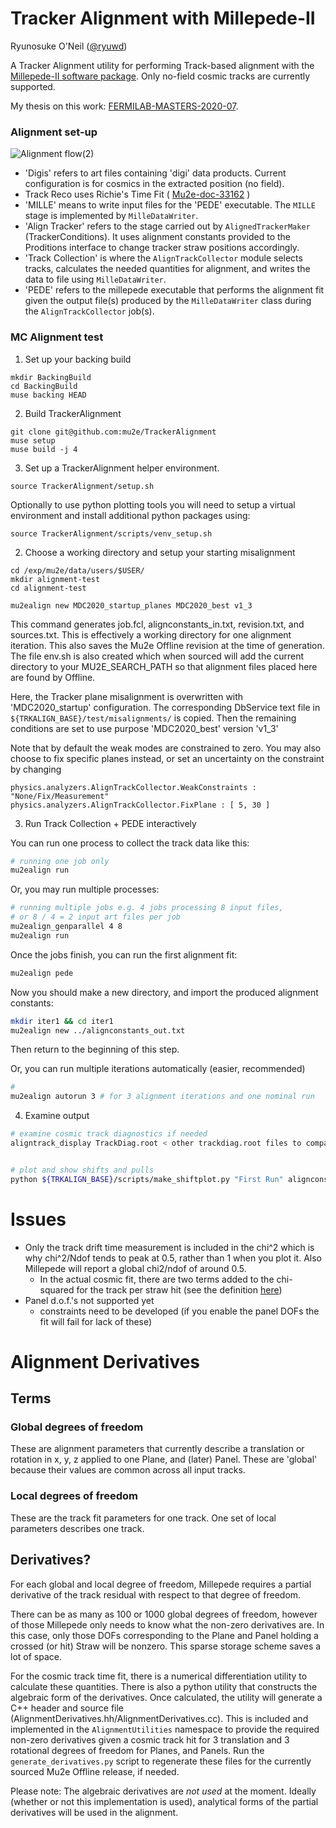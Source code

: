 # Tracker Alignment with Millepede-II

Ryunosuke O'Neil
([@ryuwd](https://github.com/ryuwd))

A Tracker Alignment utility for performing Track-based alignment with the [Millepede-II software package](https://www.desy.de/~kleinwrt/MP2/doc/html/index.html). Only no-field cosmic tracks are currently supported.

My thesis on this work: [FERMILAB-MASTERS-2020-07](https://inspirehep.net/literature/1849484).

### Alignment set-up
![Alignment flow(2)](https://user-images.githubusercontent.com/56410978/82936768-fa2e6500-9f86-11ea-81fe-b9f0bf20e842.png)
- 'Digis' refers to art files containing 'digi' data products. Current configuration is for cosmics in the extracted position (no field).
- Track Reco uses Richie's Time Fit ( [Mu2e-doc-33162](https://mu2e-docdb.fnal.gov/cgi-bin/sso/ShowDocument?docid=33162) )
- 'MILLE' means to write input files for the 'PEDE' executable. The `MILLE` stage is implemented by `MilleDataWriter`.
- 'Align Tracker' refers to the stage carried out by `AlignedTrackerMaker` (TrackerConditions). It uses alignment constants provided to the Proditions interface to change tracker straw positions accordingly.
- 'Track Collection' is where the `AlignTrackCollector` module selects tracks, calculates the needed quantities for alignment, and writes the data to file using `MilleDataWriter`.
- 'PEDE' refers to the millepede executable that performs the alignment fit given the output file(s) produced by the `MilleDataWriter` class during the `AlignTrackCollector` job(s).


### MC Alignment test
1. Set up your backing build
```
mkdir BackingBuild
cd BackingBuild
muse backing HEAD
```
2. Build TrackerAlignment
```
git clone git@github.com:mu2e/TrackerAlignment
muse setup
muse build -j 4
```
3. Set up a TrackerAlignment helper environment.
```
source TrackerAlignment/setup.sh
```

Optionally to use python plotting tools you will need to setup a virtual environment and install additional python packages using:
```
source TrackerAlignment/scripts/venv_setup.sh
```

2. Choose a working directory and setup your starting misalignment
```
cd /exp/mu2e/data/users/$USER/
mkdir alignment-test
cd alignment-test

mu2ealign new MDC2020_startup_planes MDC2020_best v1_3

```
This command generates job.fcl, alignconstants_in.txt, revision.txt, and sources.txt. This is effectively a working directory for one alignment iteration. This also saves the Mu2e Offline revision at the time of generation. The file env.sh is also created which when sourced will add the current directory to your MU2E_SEARCH_PATH so that alignment files placed here are found by Offline.

Here, the Tracker plane misalignment is overwritten with 'MDC2020_startup' configuration. The corresponding DbService text file in `${TRKALIGN_BASE}/test/misalignments/` is copied. Then the remaining conditions are set to use purpose 'MDC2020_best' version 'v1_3'

Note that by default the weak modes are constrained to zero. You may also choose to fix specific planes instead, or set an uncertainty on the constraint by changing
```
physics.analyzers.AlignTrackCollector.WeakConstraints : "None/Fix/Measurement"
physics.analyzers.AlignTrackCollector.FixPlane : [ 5, 30 ]

```

3. Run Track Collection + PEDE interactively

You can run one process to collect the track data like this:
```bash
# running one job only
mu2ealign run
```

Or, you may run multiple processes:
```bash
# running multiple jobs e.g. 4 jobs processing 8 input files, 
# or 8 / 4 = 2 input art files per job
mu2ealign_genparallel 4 8
mu2ealign run
```

Once the jobs finish, you can run the first alignment fit:
```bash
mu2ealign pede
```
Now you should make a new directory, and import the produced alignment constants:
```bash
mkdir iter1 && cd iter1
mu2ealign new ../alignconstants_out.txt
```
Then return to the beginning of this step.

Or, you can run multiple iterations automatically (easier, recommended)
```bash
# 
mu2ealign autorun 3 # for 3 alignment iterations and one nominal run
```

4. Examine output
```bash
# examine cosmic track diagnostics if needed
aligntrack_display TrackDiag.root < other trackdiag.root files to compare against >


# plot and show shifts and pulls
python ${TRKALIGN_BASE}/scripts/make_shiftplot.py "First Run" alignconstants_out.txt "Second Run" iter1/alignconstants_out.txt
```


# Issues
- Only the track drift time measurement is included in the chi^2 which is why chi^2/Ndof tends to peak at 0.5, rather than 1 when you plot it. Also Millepede will report a global chi2/ndof of around 0.5.
   - In the actual cosmic fit, there are two terms added to the chi-squared for the track per straw hit (see the definition [here](https://github.com/Mu2e/Offline/blob/ff2d1d20467d56c67c3c035784de95d0df47f490/CosmicReco/src/PDFFit.cc#L317-L332))
- Panel d.o.f.'s not supported yet
   - constraints need to be developed (if you enable the panel DOFs the fit will fail for lack of these)


# Alignment Derivatives

## Terms
### Global degrees of freedom
These are alignment parameters that currently describe a translation or rotation in x, y, z applied to one Plane, and (later) Panel. These are 'global' because their values are common across all input tracks.

### Local degrees of freedom
These are the track fit parameters for one track. One set of local parameters describes one track.

## Derivatives?

For each global and local degree of freedom, Millepede requires a partial derivative of the track residual with respect to that degree of freedom.

There can be as many as 100 or 1000 global degrees of freedom, however of those Millepede only needs to know what the non-zero derivatives are. In this case, only those DOFs corresponding to the Plane and Panel holding a crossed (or hit) Straw will be nonzero. This sparse storage scheme saves a lot of space.

For the cosmic track time fit, there is a numerical differentiation utility to calculate these quantities. 
There is also a python utility that constructs the algebraic form of the derivatives. Once calculated, the utility will generate a C++ header and source file (AlignmentDerivatives.hh/AlignmentDerivatives.cc). This is included and implemented in the `AlignmentUtilities` namespace to provide the required non-zero derivatives given a cosmic track hit for 3 translation and 3 rotational degrees of freedom for Planes, and Panels.
Run the `generate_derivatives.py` script to regenerate these files for the currently sourced Mu2e Offline release, if needed. 

Please note: The algebraic derivatives are *not used* at the moment. Ideally (whether or not this implementation is used), analytical forms of the partial derivatives will be used in the alignment.
